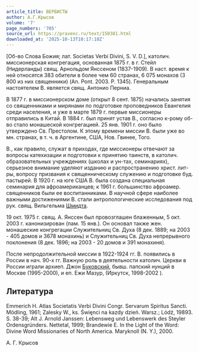 ```yaml
---
article_title: ВЕРБИСТЫ
author: А.Г.Крысов
volume: '7'
page_numbers: '705'
source_url: https://pravenc.ru/text/150381.html
downloaded_at: '2025-10-13T10:17:18Z'
---
```


[Об-во Слова Божия; лат. Societas Verbi Divini, S. V. D.], католич. миссионерская конгрегация, основанная 1875 г. в г. Стейл (Нидерланды) свящ. Арнольдом Янссеном (1837-1909). В наст. время к ней относятся 383 обители в более чем 60 странах, 6 075 монахов (3 800 из них священники) (An. Pont. 2003. P. 1345). Генеральным настоятелем В. является свящ. Антонио Перниа.

В 1877 г. в миссионерском доме (открыт 8 сент. 1875) начались занятия со священниками и мирянами по подготовке проповедников Евангелия среди населения, и уже в марте 1879 г. первые миссионеры отправились в Китай. В 1884 г. был принят устав В., согласно к-рому об-во стало монашеской конгрегацией. 25 янв. 1901 г. оно было утверждено Св. Престолом. К этому времени миссии В. были уже во мн. странах, в т. ч. в Аргентине, США, Нов. Гвинее, Того.

В., как правило, служат в приходах, где миссионеры отвечают за вопросы катехизации и подготовки к принятию таинств, в католич. образовательных учреждениях (школах и ун-тах, семинариях), серьезное внимание уделяют изданию и распространению христ. лит-ры, вопросу призвания к священническому служению и подготовке буд. пастырей. В 1920 г. на юге США В. была создана специальная семинария для афроамериканцев; к 1961 г. большинство афроамер. священников были ее воспитанниками. В научной сфере наиболее важными достижениями В. стали антропологические исследования под рук. свящ. Вильгельма [Шмидта](https://pravenc.ru/text/Шмидта.html).

19 окт. 1975 г. свящ. А. Янссен был провозглашен блаженным, 5 окт. 2003 г. канонизирован (пам. 15 янв.). Он основал также жен. монашеские конгрегации Служительниц Св. Духа (8 дек. 1889; на 2003 - 405 домов и 3678 монахинь) и Служительниц Св. Духа непрерывного поклонения (8 дек. 1896; на 2003 - 20 домов и 391 монахиня).

После непродолжительной миссии в 1922-1924 гг. В. появились в России в нач. 90-х гг. Важную роль в деятельности католич. Церкви в России играли архиеп. Джон [Буковский](https://pravenc.ru/text/Буковский.html), бывш. папский нунций в Москве (1995-2000), и еп. Ежи Мазур, (Иркутск, 1998-2002 ).

## Литература

Emmerich H. Atlas Societatis Verbi Divini Congr. Servarum Spiritus Sancti. Mödling, 1961; Zalesky W., ks. Święnci na kazdy dzień. Warsz.; Lódź, 19893. S. 38-39; Alt J. Arnold Janssen: Lebensweg und Lebenswerk des Steyler Ordensgründers. Nettetal, 1999; Brandewie E. In the Light of the Word: Divine Word Missionaries of North America. Maryknoll (N. Y.), 2000.

А. Г. Крысов
